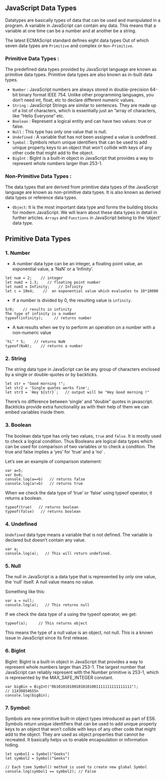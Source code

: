 ## JavaScript Data Types

Datatypes are basically types of data that can be used and manipulated in a program. A variable in JavaScript can contain any data. This means that a variable at one time can be a number and at another be a string.

The latest ECMAScript standard defines eight data types Out of which seven data types are `Primitive` and complex or `Non-Primitive`.

### Primitive Data Types : 

The predefined data types provided by JavaScript language are known as primitive data types. Primitive data types are also known as in-built data types.

-  `Number` : JavaScript numbers are always stored in double-precision 64-bit binary format IEEE 754. Unlike other programming languages, you don’t need int, float, etc to declare different numeric values.
- `String` : JavaScript Strings are similar to sentences. They are made up of a list of characters, which is essentially just an “array of characters, like “Hello Everyone” etc.
- `Boolean` : Represent a logical entity and can have two values: true or false.
- `Null` : This type has only one value that is null.
- `Undefined` : A variable that has not been assigned a value is undefined.
- `Symbol` : Symbols return unique identifiers that can be used to add unique property keys to an object that won’t collide with keys of any other code that might add to the object.
- `BigInt` : BigInt is a built-in object in JavaScript that provides a way to represent whole numbers larger than 253-1.

### Non-Primitive Data Types : 

The data types that are derived from primitive data types of the JavaScript language are known as non-primitive data types. It is also known as derived data types or reference data types.

- `Object`: It is the most important data type and forms the building blocks for modern JavaScript. We will learn about these data types in detail in further articles. `Arrays` and `Functions` in JavaScript belong to the ‘object’ data type.


## Primitive Data Types

### 1. Number
- A number data type can be an integer, a floating point value, an exponential value, a ‘NaN’ or a ‘Infinity’.
```
let num = 2;    // integer 
let num2 = 1.3;    // floating point number
let num3 = Infinity;    // Infinity
let c = 10e4;    //  an exponential value which evaluates to 10*10000
```

- If a number is divided by 0, the resulting value is `infinity`.
```
5/0;    // results in infinity
The type of infinity is a number
typeof(infinity);     // returns number
 ```

- A `NaN` results when we try to perform an operation on a number with a non-numeric value
```
‘hi’ * 5;    // returns NaN
typeof(NaN);    // returns a number
 ```

### 2. String
The string data type in JavaScript can be any group of characters enclosed by a single or double-quotes or by backticks.

```
let str = "Good morning !";
let str2 = 'Single quotes works fine';
let str3 = `Hey ${str}`;   // output will be "Hey Good morning !"
```
There’s no difference between ‘single’ and “double” quotes in javascript. Backticks provide extra functionality as with their help of them we can embed variables inside them.

### 3. Boolean
The boolean data type has only two values, `true` and `false`. It is mostly used to check a logical condition. Thus Booleans are logical data types which can be used for comparison of two variables or to check a condition. The true and false implies a ‘yes’ for ‘true’ and a ‘no’ .

Let’s see an example of comparison statement:
```
var a=5;
var b=6;
console.log(a==b)   // returns false
console.log(a!=b)   // returns true
```

When we check the data type of ‘true’ or ‘false’ using typeof operator, it returns a boolean.
```
typeof(true)   // returns boolean
typeof(false)   // returns boolean
```

### 4. Undefined
`Undefined` data type means a variable that is not defined. The variable is declared but doesn’t contain any value.

```
var a;
console.log(a);   // This will return undefined.
```

### 5. Null
The null in JavaScript is a data type that is represented by only one value, the ‘null’ itself. A null value means no value.

Something like this:
```
var a = null;
console.log(a);   // This returns null
```

If we check the data type of a using the typeof operator, we get:
```
typeof(a);     // This returns object
```
This means the type of a null value is an object, not null. This is a known issue in JavaScript since its first release.

### 6. BigInt
BigInt: BigInt is a built-in object in JavaScript that provides a way to represent whole numbers larger than 253-1. The largest number that JavaScript can reliably represent with the Number primitive is 253-1, which is represented by the MAX_SAFE_INTEGER constant.
```
var bigBin = BigInt("0b1010101001010101001111111111111111");
// 11430854655n
console.log(bigBin);
```

### 7. Symbol:

Symbols are new primitive built-in object types introduced as part of ES6. Symbols return unique identifiers that can be used to add unique property keys to an object that won’t collide with keys of any other code that might add to the object. They are used as object properties that cannot be recreated. It basically helps us to enable encapsulation or information hiding.

```
let symbol1 = Symbol("Geeks")
let symbol2 = Symbol("Geeks")
  
// Each time Symbol() method is used to create new global Symbol
console.log(symbol1 == symbol2); // False
```
